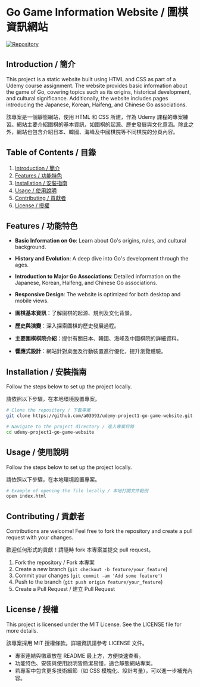 # Go Game Information Website / 圍棋資訊網站

[![Repository](https://img.shields.io/badge/GitHub-Repo-blue?style=flat-square&logo=github)](https://github.com/a03993/udemy-project1-go-game-website/tree/main)

## Introduction / 簡介

This project is a static website built using HTML and CSS as part of a Udemy course assignment. The website provides basic information about the game of Go, covering topics such as its origins, historical development, and cultural significance. Additionally, the website includes pages introducing the Japanese, Korean, Haifeng, and Chinese Go associations.

該專案是一個靜態網站，使用 HTML 和 CSS 所建，作為 Udemy 課程的專案練習。網站主要介紹圍棋的基本資訊，如圍棋的起源、歷史發展與文化意涵。除此之外，網站也包含介紹日本、韓國、海峰及中國棋院等不同棋院的分頁內容。

## Table of Contents / 目錄

1. [Introduction / 簡介](#introduction--簡介)
2. [Features / 功能特色](#features--功能特色)
3. [Installation / 安裝指南](#installation--安裝指南)
4. [Usage / 使用說明](#usage--使用說明)
5. [Contributing / 貢獻者](#contributing--貢獻者)
6. [License / 授權](#license--授權)

## Features / 功能特色

- **Basic Information on Go**: Learn about Go's origins, rules, and cultural background.
- **History and Evolution**: A deep dive into Go's development through the ages.
- **Introduction to Major Go Associations**: Detailed information on the Japanese, Korean, Haifeng, and Chinese Go associations.
- **Responsive Design**: The website is optimized for both desktop and mobile views.

- **圍棋基本資訊**：了解圍棋的起源、規則及文化背景。
- **歷史與演變**：深入探索圍棋的歷史發展過程。
- **主要圍棋棋院介紹**：提供有關日本、韓國、海峰及中國棋院的詳細資料。
- **響應式設計**：網站針對桌面及行動裝置進行優化，提升瀏覽體驗。

## Installation / 安裝指南

Follow the steps below to set up the project locally.

請依照以下步驟，在本地環境設置專案。

```bash
# Clone the repository / 下載專案
git clone https://github.com/a03993/udemy-project1-go-game-website.git

# Navigate to the project directory / 進入專案目錄
cd udemy-project1-go-game-website
```

## Usage / 使用說明

Follow the steps below to set up the project locally.

請依照以下步驟，在本地環境設置專案。

```bash
# Example of opening the file locally / 本地打開文件範例
open index.html
```

## Contributing  / 貢獻者

Contributions are welcome! Feel free to fork the repository and create a pull request with your changes.

歡迎任何形式的貢獻！請隨時 fork 本專案並提交 pull request。

1. Fork the repository / Fork 本專案
2. Create a new branch (``` git checkout -b feature/your_feature ```)
3. Commit your changes (``` git commit -am 'Add some feature' ```)
4. Push to the branch (``` git push origin feature/your_feature ```)
5. Create a Pull Request / 建立 Pull Request

## License  / 授權

This project is licensed under the MIT License. See the LICENSE file for more details.

該專案採用 MIT 授權條款。詳細資訊請參考 LICENSE 文件。

- 專案連結與徽章放在 README 最上方，方便快速查看。
- 功能特色、安裝與使用說明皆簡潔易懂，適合靜態網站專案。
- 若專案中包含更多技術細節（如 CSS 模塊化、設計考量），可以進一步補充內容。
